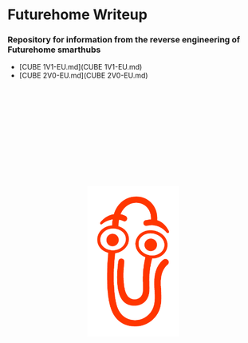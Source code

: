 # Futurehome Writeup
### Repository for information from the reverse engineering of Futurehome smarthubs

* [CUBE 1V1-EU.md](CUBE 1V1-EU.md)
* [CUBE 2V0-EU.md](CUBE 2V0-EU.md)

<p align="center">
    <img src="assets/clippy.png" alt="Clippy" height="300" align=center style="margin-top: 200px">
</p>
